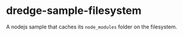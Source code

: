 # dredge-sample-filesystem

A nodejs sample that caches its `node_modules` folder on the filesystem.

